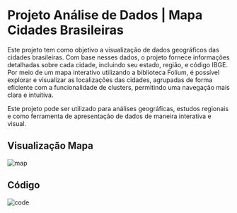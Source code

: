 # Projeto Análise de Dados | Mapa Cidades Brasileiras

Este projeto tem como objetivo a visualização de dados geográficos das cidades brasileiras.
Com base nesses dados, o projeto fornece informações detalhadas sobre cada cidade, incluindo seu estado, região, e código IBGE. Por meio de um mapa interativo utilizando a biblioteca Folium, é possível explorar e visualizar as localizações das cidades, agrupadas de forma eficiente com a funcionalidade de clusters, permitindo uma navegação mais clara e intuitiva.

Este projeto pode ser utilizado para análises geográficas, estudos regionais e como ferramenta de apresentação de dados de maneira interativa e visual.

## Visualização Mapa
![map](https://github.com/user-attachments/assets/f45efbeb-bd36-4b72-a001-a3e7b1fae0f9)


## Código
![code](https://github.com/user-attachments/assets/111b44a9-0b46-4bf0-8320-78ed7d7782d1)

